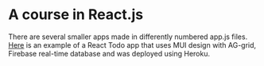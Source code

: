 # A course in React.js

There are several smaller apps made in differently numbered app.js files. [Here](https://secret-spire-16002.herokuapp.com/) is an example of a React Todo app that uses MUI design with AG-grid, Firebase real-time database and was deployed using Heroku.


